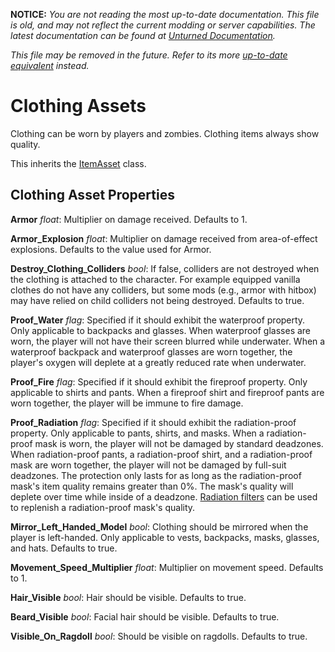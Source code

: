 **NOTICE:** *You are not reading the most up-to-date documentation. This file is old, and may not reflect the current modding or server capabilities. The latest documentation can be found at [Unturned Documentation](https://docs.smartlydressedgames.com/).*

*This file may be removed in the future. Refer to its more [up-to-date equivalent](https://docs.smartlydressedgames.com/en/stable/assets/item-asset/clothing-asset.html) instead.*

Clothing Assets
===============

Clothing can be worn by players and zombies. Clothing items always show quality.

This inherits the [ItemAsset](/ItemAsset/README.md) class.

Clothing Asset Properties
-------------------------

**Armor** *float*: Multiplier on damage received. Defaults to 1.

**Armor_Explosion** *float*: Multiplier on damage received from area-of-effect explosions. Defaults to the value used for Armor.

**Destroy_Clothing_Colliders** *bool*: If false, colliders are not destroyed when the clothing is attached to the character. For example equipped vanilla clothes do not have any colliders, but some mods (e.g., armor with hitbox) may have relied on child colliders not being destroyed. Defaults to true.

**Proof_Water** *flag*: Specified if it should exhibit the waterproof property. Only applicable to backpacks and glasses. When waterproof glasses are worn, the player will not have their screen blurred while underwater. When a waterproof backpack and waterproof glasses are worn together, the player's oxygen will deplete at a greatly reduced rate when underwater.

**Proof_Fire** *flag*: Specified if it should exhibit the fireproof property. Only applicable to shirts and pants. When a fireproof shirt and fireproof pants are worn together, the player will be immune to fire damage.

**Proof_Radiation** *flag*: Specified if it should exhibit the radiation-proof property. Only applicable to pants, shirts, and masks. When a radiation-proof mask is worn, the player will not be damaged by standard deadzones. When radiation-proof pants, a radiation-proof shirt, and a radiation-proof mask are worn together, the player will not be damaged by full-suit deadzones. The protection only lasts for as long as the radiation-proof mask's item quality remains greater than 0%. The mask's quality will deplete over time while inside of a deadzone. [Radiation filters](/ItemAsset/FilterAsset.md) can be used to replenish a radiation-proof mask's quality.

**Mirror_Left_Handed_Model** *bool*: Clothing should be mirrored when the player is left-handed. Only applicable to vests, backpacks, masks, glasses, and hats. Defaults to true.

**Movement_Speed_Multiplier** *float*: Multiplier on movement speed. Defaults to 1.

**Hair_Visible** *bool*: Hair should be visible. Defaults to true.

**Beard_Visible** *bool*: Facial hair should be visible. Defaults to true.

**Visible_On_Ragdoll** *bool*: Should be visible on ragdolls. Defaults to true.
